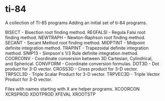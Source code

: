 # ti-84
A collection of TI-85 programs
Adding an initial set of ti-84 programs.

BISECT - Bisection root finding method.
REGFALSI - Regula Falsi root finding method.
NEWTRAPH - Newton-Raphson root finding method.
SECANT - Secant Method root finding method.
MIDPTINT - Midpoint definite integration method.
TRAPINT - Trapezoidal definite integration method.
SIMP13 - Simpson's 1/3 Rule definite integration method.
COORCONV - Coordinate conversion between 3D Cartesian, Cylindrical, and Spherical.
CONVFORM - Coordinate conversion formulas.
DOT3D - Dot product for 3-D vector.
CROSS3D - Cross product for 3-D vector.
TRPSCL3D - Triple Scalar Product for 3-D vector.
TRPVEC3D - Triple Vector Product for 3-D vector.

Files with names starting with X are helper programs.
XCOORCON
XCRSPROD
XDOTPROD
XFEVAL
XROOTSTP
